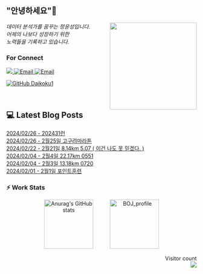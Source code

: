 
<h2> "안녕하세요"👋 </h2>
<img align='right' src="https://user-images.githubusercontent.com/50973778/144942576-b2f10b31-e628-43e4-b7da-3cc2144a5b73.gif" width="230">
<p><em> 데이터 분석가를 꿈꾸는 정윤성입니다.</br> 어제의 나보다 성장하기 위한 </br> 노력들을 기록하고 있습니다.</em></p>

### For Connect
<a href="https://blog.naver.com/jjys9047" target="_blank"><img src="https://img.shields.io/badge/-BLOG-brightgreen?style=flat-square&logo=Bloglovin&logoColor=white">
<a href="https://mail.google.com/mail/?view=cm&amp;fs=1&amp;to=jys9047@gmail.com" target="_blank"><img src="https://img.shields.io/badge/-Gmail-c14438?style=flat-square&logo=Gmail&logoColor=white" alt="Email">
<a href="mailto:jjys9047@naver.com" target="_blank"><img src="https://img.shields.io/badge/-Naver-brightgreen?style=flat-square&logo=Naver&logoColor=white" alt="Email">

[![GitHub Daikoku1](https://img.shields.io/github/followers/Daikoku1?label=follow&style=social)](https://github.com/Daikoku1)

</br>

## 💻 Latest Blog Posts
[2024/02/26 - 202431런](https://blog.naver.com/jjys9047/223366068779?fromRss=true) <br>
[2024/02/26 - 2월25일 고구려마라톤](https://blog.naver.com/jjys9047/223366037927?fromRss=true) <br>
[2024/02/22 - 2월21일 8.14km 5.07 ( 이건 나도 못 믿겠다. )](https://blog.naver.com/jjys9047/223362211321?fromRss=true) <br>
[2024/02/04 - 2월4일 22.17km 0551](https://blog.naver.com/jjys9047/223343609268?fromRss=true) <br>
[2024/02/04 - 2월3일 13.18km 0720](https://blog.naver.com/jjys9047/223343598090?fromRss=true) <br>
[2024/02/01 - 2월1일 포인트훈련](https://blog.naver.com/jjys9047/223341400914?fromRss=true) <br>


### ⚡ Work Stats
<p align = 'center'>
  <img src="https://github-readme-stats.vercel.app/api?username=Daikoku1&show_icons=true&theme=midnight-purple" alt="Anurag's GitHub stats" height="130" hspace="20"/>
  <img src="http://mazassumnida.wtf/api/v2/generate_badge?boj=jys9047" alt="BOJ_profile" height="130" hspace="20"/>
</p>

<p align="right"> 
  Visitor count<br>
  <img src="https://profile-counter.glitch.me/Daikoku1/count.svg" />
</p>
